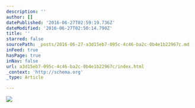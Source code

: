 ```yaml
---
description: ''
author: []
datePublished: '2016-06-27T02:59:19.736Z'
dateModified: '2016-06-27T02:50:14.790Z'
title: ''
starred: false
sourcePath: _posts/2016-06-27-a3d15eb7-095c-4c46-ba2c-0b4e1b22967c.md
inFeed: true
hasPage: true
inNav: false
url: a3d15eb7-095c-4c46-ba2c-0b4e1b22967c/index.html
_context: 'http://schema.org'
_type: Article

---
```

![](https://the-grid-user-content.s3-us-west-2.amazonaws.com/29713a11-5643-403a-8870-c503ff9aa242.png)